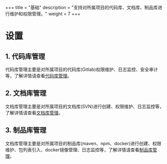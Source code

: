 +++
title = "基础"
description = "支持对所属项目的代码库、文档库、制品库进行维护和权限管理。"
weight = 7
+++

# 设置

## 1. 代码库管理

代码库管理主要是对所属项目的代码库(Gitlab)权限维护、日志监控、安全审计等，了解详情请查看[代码库管理](./code-repo)。

## 2. 文档库管理

文档库管理主要是对所属项目的文档库(SVN)进行创建、权限维护、日志监控等，了解详情请查看[文档库管理](./doc-repo)。

## 3. 制品库管理

文档库管理主要是对所属项目的制品库(maven、npm、docker)进行创建、权限维护、包列表引入、docker镜像管理、日志监控等，了解详情请查看[制品库管理](./prod-repo)。

